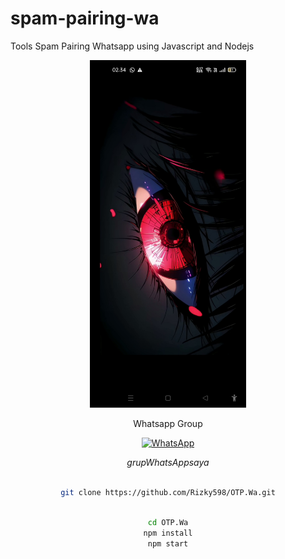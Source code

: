 # spam-pairing-wa
Tools Spam Pairing Whatsapp using Javascript and Nodejs
<div align="center">
  <p>
    <img src="1.jpg" width="250">
    </p>
  
Whatsapp Group

[![WhatsApp](https://img.shields.io/badge/WhatsApp-25D366?style=for-the-badge&logo=whatsapp&logoColor=white)](https://chat.whatsapp.com/Gcf7ppfPVpfEc4UihjsDO6)

$$ grup WhatsApp saya $$

 
```bash

git clone https://github.com/Rizky598/OTP.Wa.git

```


```bash

cd OTP.Wa
npm install
npm start

```
